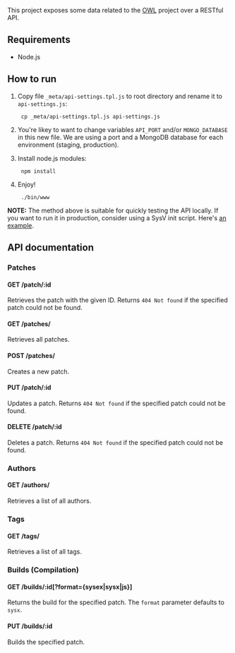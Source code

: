 This project exposes some data related to the [OWL][1] project over a RESTful API.

## Requirements
* Node.js

## How to run
1. Copy file `_meta/api-settings.tpl.js` to root directory and rename it to `api-settings.js`:

        cp _meta/api-settings.tpl.js api-settings.js
2. You're likey to want to change variables `API_PORT` and/or `MONGO_DATABASE` in this new file. We are using a port and a MongoDB database for each environment (staging, production).
3. Install node.js modules:

        npm install
4. Enjoy!

        ./bin/www

**NOTE:** The method above is suitable for quickly testing the API locally. If
you want to run it in production, consider using a SysV init script. Here's [an
example](_meta/init-scripts/owl-api).

## API documentation

### Patches

#### GET /patch/:id
Retrieves the patch with the given ID. Returns `404 Not found` if the specified
patch could not be found.

#### GET /patches/
Retrieves all patches.

#### POST /patches/
Creates a new patch.

#### PUT /patch/:id
Updates a patch. Returns `404 Not found` if the specified patch could not be
found.

#### DELETE /patch/:id
Deletes a patch.  Returns `404 Not found` if the specified patch could not be
found.

### Authors

#### GET /authors/
Retrieves a list of all authors.

### Tags

#### GET /tags/
Retrieves a list of all tags.

### Builds (Compilation)

#### GET /builds/:id[?format={sysex|sysx|js}]
Returns the build for the specified patch.
The `format` parameter defaults to `sysx`.

#### PUT /builds/:id
Builds the specified patch.

[1]: http://hoxtonowl.com/ "Hoxton OpenWare Laboratory"
